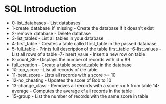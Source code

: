 # SQL Introduction
- 0-list_databases - List databases
- 1-create_database_if_missing - Create the database if it doesn't exist
- 2-remove_database - Delete database
- 3-list_tables - List all tables in your database
- 4-first_table - Creates a table called first_table in the passed database
- 5-full_table - Prints full description of the table first_table
-6-list_values - List all rows of a table
-7-insert_value - Insert a new row on table
- 8-count_89 - Displays the number of records with id = 89
- full_creation - Create a table second_table in the database
- 10-top_score - List all records of the table
- 11-best_score - Lists all records with a score >= 10
- 12-no_cheating - Updates the score of Bob to 10
- 13-change_class - Removes all records with a score <= 5 from table
14-average - Computes the average of all records in the table
- 15-group - List the number of records with the same score in table
